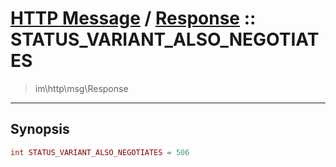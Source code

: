 # [HTTP Message](http.md) / [Response](http-Response.md) :: STATUS_VARIANT_ALSO_NEGOTIATES
 > im\http\msg\Response
____

## Synopsis
```php
int STATUS_VARIANT_ALSO_NEGOTIATES = 506
```
